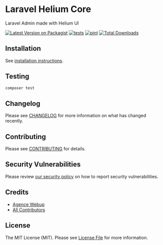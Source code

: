 # Laravel Helium Core

Laravel Admin made with Helium UI

[![Latest Version on Packagist](https://img.shields.io/packagist/v/webup/helium-core.svg?style=flat-square)](https://packagist.org/packages/webup/helium-core)
[![tests](https://github.com/agence-webup/helium-core/actions/workflows/tests.yml/badge.svg?branch=main)](https://github.com/agence-webup/helium-core/actions/workflows/tests.yml)
[![pint](https://github.com/agence-webup/helium-core/actions/workflows/pint.yml/badge.svg?branch=main)](https://github.com/agence-webup/helium-core/actions/workflows/pint.yml)
[![Total Downloads](https://img.shields.io/packagist/dt/webup/helium-core.svg?style=flat-square)](https://packagist.org/packages/webup/helium-core)

## Installation

See [installation instructions](./docs/installation.md).
## Testing

```bash
composer test
```

## Changelog

Please see [CHANGELOG](CHANGELOG.md) for more information on what has changed recently.

## Contributing

Please see [CONTRIBUTING](CONTRIBUTING.md) for details.

## Security Vulnerabilities

Please review [our security policy](../../security/policy) on how to report security vulnerabilities.

## Credits

- [Agence Webup](https://github.com/agence-webup)
- [All Contributors](../../contributors)

## License

The MIT License (MIT). Please see [License File](LICENSE.md) for more information.
